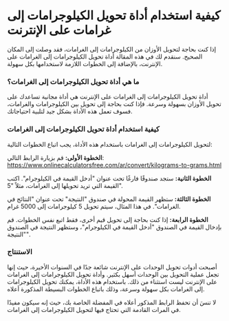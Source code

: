 كيفية استخدام أداة تحويل الكيلوجرامات إلى غرامات على الإنترنت
=============================================================

إذا كنت بحاجة لتحويل الأوزان من الكيلوجرامات إلى الغرامات، فقد وصلت إلى المكان الصحيح. سنقدم لك في هذه المقالة أداة تحويل الكيلوجرامات إلى الغرامات على الإنترنت، بالإضافة إلى الخطوات اللازمة لاستخدامها بكل سهولة.

### ما هي أداة تحويل الكيلوجرامات إلى الغرامات؟

أداة تحويل الكيلوجرامات إلى الغرامات على الإنترنت هي أداة مجانية تساعدك على تحويل الأوزان بسهولة وسرعة. فإذا كنت بحاجة إلى تحويل بين الكيلوجرامات والغرامات، فسوف تعمل هذه الأداة بشكل جيد لتلبية احتياجاتك.

### كيفية استخدام أداة تحويل الكيلوجرامات إلى الغرامات

لتحويل الكيلوجرامات إلى الغرامات باستخدام هذه الأداة، يجب اتباع الخطوات التالية:

**الخطوة الأولى:** قم بزيارة الرابط التالي: <https://www.onlinecalculatorsfree.com/ar/convert/kilograms-to-grams.html>

**الخطوة الثانية:** ستجد صندوقًا فارغًا تحت عنوان "أدخل القيمة في الكيلوجرام". اكتب القيمة التي تريد تحويلها إلى الغرامات، مثلاً "5".

**الخطوة الثالثة:** ستظهر القيمة المحولة في صندوق "النتيجة" تحت عنوان "النتائج في الغرامات". في هذا المثال، سيتم تحويل 5 كيلوجرامات إلى 5000 غرام.

**الخطوة الرابعة:** إذا كنت بحاجة إلى تحويل قيم أخرى، فقط اتبع نفس الخطوات. قم بإدخال القيمة في الصندوق "أدخل القيمة في الكيلوجرام"، وستظهر النتيجة في الصندوق "النتيجة".

### الاستنتاج

أصبحت أدوات تحويل الوحدات على الإنترنت شائعة جدًا في السنوات الأخيرة، حيث إنها تجعل عملية التحويل بين الوحدات أسهل بكثير. وأداة تحويل الكيلوجرامات إلى الغرامات على الإنترنت ليست استثناء من ذلك. باستخدام هذه الأداة، يمكنك تحويل الكيلوجرامات إلى الغرامات بكل سهولة وسرعة، وذلك باتباع الخطوات البسيطة المذكورة أعلاه.

لا تنسَ أن تحفظ الرابط المذكور أعلاه في المفضلة الخاصة بك، حيث إنه سيكون مفيدًا في المرات القادمة التي تحتاج فيها لتحويل الكيلوجرامات إلى الغرامات.